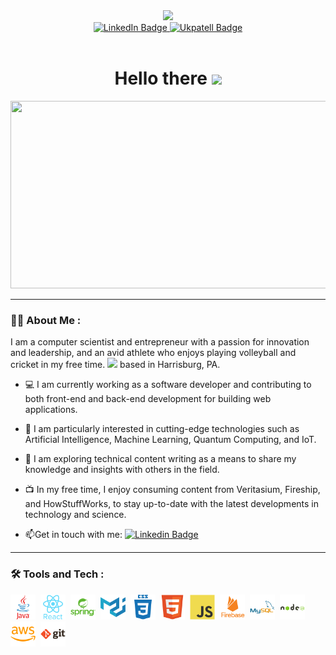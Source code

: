 <div id="header" align="center">
  <img src="https://media.giphy.com/media/IpeYSEZshTefe/giphy.gif" width="200"/>
  <div id="badges">
    <a href="https://www.linkedin.com/in/ukpatel/">
      <img src="https://img.shields.io/badge/LinkedIn-blue?style=for-the-badge&logo=linkedin&logoColor=white" alt="LinkedIn Badge"/>
    </a>
    <a href="https://ukpatell.com">
      <img src="https://img.shields.io/badge/ukpatell-darkblue?style=for-the-badge&logo=web&logoColor=white" alt="Ukpatell Badge"/>
    </a>
  </div>
  <img src="https://komarev.com/ghpvc/?username=ukpatell&style=flat-square&color=blue" alt=""/>
  <h1>
  Hello there
  <img src="https://media.giphy.com/media/hvRJCLFzcasrR4ia7z/giphy.gif" width="30px"/>
</h1>
</div>
<div align="center">
  <img src="https://media.giphy.com/media/dWesBcTLavkZuG35MI/giphy.gif" width="600" height="300"/>
</div>

---

### :woman_technologist: About Me :
I am a computer scientist and entrepreneur with a passion for innovation and leadership, and an avid athlete who enjoys playing volleyball and cricket in my free time. <img src="https://media.giphy.com/media/tMpLYisyKhE9q/giphy.gif" width="30"> based in Harrisburg, PA.

- :computer: I am currently working as a software developer and contributing to both front-end and back-end development for building web applications.
- :rocket: I am particularly interested in cutting-edge technologies such as Artificial Intelligence, Machine Learning, Quantum Computing, and IoT.
- :memo: I am exploring technical content writing as a means to share my knowledge and insights with others in the field.
- :tv: In my free time, I enjoy consuming content from Veritasium, Fireship, and HowStuffWorks, to stay up-to-date with the latest developments in technology and science.

- :mailbox:Get in touch with me: [![Linkedin Badge](https://img.shields.io/badge/-UmangkumarPatel-blue?style=flat&logo=Linkedin&logoColor=white)]("https://img.shields.io/badge/LinkedIn-blue?style=for-the-badge&logo=linkedin&logoColor=white")

---

### :hammer_and_wrench: Tools and Tech :
<div>
  <img src="https://github.com/devicons/devicon/blob/master/icons/java/java-original-wordmark.svg" title="Java" alt="Java" width="40" height="40"/>&nbsp;
  <img src="https://github.com/devicons/devicon/blob/master/icons/react/react-original-wordmark.svg" title="React" alt="React" width="40" height="40"/>&nbsp;
  <img src="https://github.com/devicons/devicon/blob/master/icons/spring/spring-original-wordmark.svg" title="Spring" alt="Spring" width="40" height="40"/>&nbsp;
  <img src="https://github.com/devicons/devicon/blob/master/icons/materialui/materialui-original.svg" title="Material UI" alt="Material UI" width="40" height="40"/>&nbsp;
  <img src="https://github.com/devicons/devicon/blob/master/icons/css3/css3-plain-wordmark.svg"  title="CSS3" alt="CSS" width="40" height="40"/>&nbsp;
  <img src="https://github.com/devicons/devicon/blob/master/icons/html5/html5-original.svg" title="HTML5" alt="HTML" width="40" height="40"/>&nbsp;
  <img src="https://github.com/devicons/devicon/blob/master/icons/javascript/javascript-original.svg" title="JavaScript" alt="JavaScript" width="40" height="40"/>&nbsp;
  <img src="https://github.com/devicons/devicon/blob/master/icons/firebase/firebase-plain-wordmark.svg" title="Firebase" alt="Firebase" width="40" height="40"/>&nbsp;
  <img src="https://github.com/devicons/devicon/blob/master/icons/mysql/mysql-original-wordmark.svg" title="MySQL"  alt="MySQL" width="40" height="40"/>&nbsp;
  <img src="https://github.com/devicons/devicon/blob/master/icons/nodejs/nodejs-original-wordmark.svg" title="NodeJS" alt="NodeJS" width="40" height="40"/>&nbsp;
  <img src="https://github.com/devicons/devicon/blob/master/icons/amazonwebservices/amazonwebservices-plain-wordmark.svg" title="AWS" alt="AWS" width="40" height="40"/>&nbsp;
  <img src="https://github.com/devicons/devicon/blob/master/icons/git/git-original-wordmark.svg" title="Git" **alt="Git" width="40" height="40"/>
</div>
